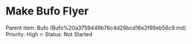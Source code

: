 # Make Bufo Flyer

Parent item: Bufo (Bufo%20a3759449b76c4d29bcd16e2f99eb56c9.md)
Priority: High 🔥
Status: Not Started